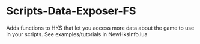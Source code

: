 # Scripts-Data-Exposer-FS
Adds functions to HKS that let you access more data about the game to use in your scripts.
See examples/tutorials in NewHksInfo.lua
